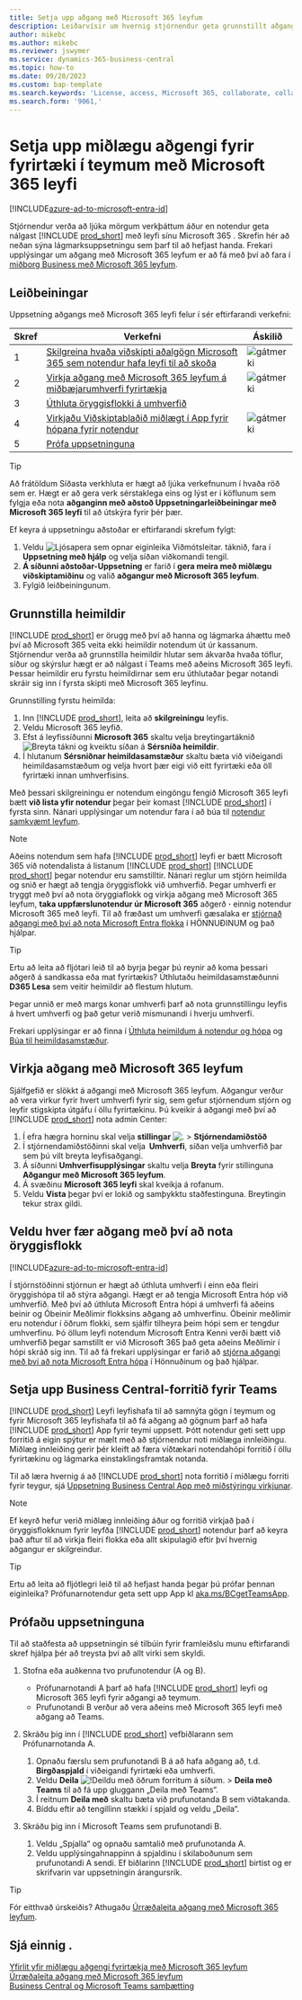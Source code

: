 ```yaml
---
title: Setja upp aðgang með Microsoft 365 leyfum
description: Leiðarvísir um hvernig stjórnendur geta grunnstillt aðgang að Business Central með Microsoft 365 leyfum.
author: mikebc
ms.author: mikebc
ms.reviewer: jswymer
ms.service: dynamics-365-business-central
ms.topic: how-to
ms.date: 09/28/2023
ms.custom: bap-template
ms.search.keywords: 'License, access, Microsoft 365, collaborate, collaboration, Teams, Microsoft Teams'
ms.search.form: '9061,'
---
```

# <a name="set-up-business-central-access-in-teams-with-microsoft-365-licenses"></a>Setja upp miðlægu aðgengi fyrir fyrirtæki í teymum með  Microsoft 365  leyfi

[!INCLUDE[azure-ad-to-microsoft-entra-id](~/../shared-content/shared/azure-ad-to-microsoft-entra-id.md)]

Stjórnendur verða að ljúka mörgum verkþáttum áður en notendur geta nálgast  [!INCLUDE [prod_short](includes/prod_short.md)]  með leyfi sínu Microsoft 365 . Skrefin hér að neðan sýna lágmarksuppsetningu sem þarf til að hefjast handa. Frekari upplýsingar um aðgang með  Microsoft 365  leyfum er að fá með því að fara í  [miðborg Business með  Microsoft 365  leyfum](admin-access-with-m365-license.md).

## <a name="guidelines"></a>Leiðbeiningar

Uppsetning aðgangs með  Microsoft 365  leyfi felur í sér eftirfarandi verkefni:

|Skref|Verkefni|Áskilið|
|-|-|-|
|1|[Skilgreina hvaða viðskipti aðalgögn  Microsoft 365  sem notendur hafa leyfi til að skoða](#configure-permissions)|![gátmerki](media/check.png "ávísun")|
|2|[Virkja aðgang með  Microsoft 365  leyfum á miðbæjarumhverfi fyrirtækja](#enable-access-with-microsoft-365-licenses)|![gátmerki](media/check.png "ávísun")|
|3|[Úthluta öryggisflokki á umhverfið](#choose-who-gets-access-by-using-security-group)|
|4|[Virkjaðu Viðskiptablaðið miðlægt í App fyrir hópana fyrir notendur](#deploy-the-business-central-app-for-teams)|![gátmerki](media/check.png "ávísun")|
|5|[Prófa uppsetninguna](#test-your-setup)||

> [!TIP]
> Að frátöldum Síðasta verkhluta er hægt að ljúka verkefnunum í hvaða röð sem er. Hægt er að gera verk sérstaklega eins og lýst er í köflunum sem fylgja eða nota  **aðganginn með aðstoð Uppsetningarleiðbeiningar með  Microsoft 365  leyfi**  til að útskýra fyrir þér þær.
>
> Ef keyra á uppsetningu aðstoðar er eftirfarandi skrefum fylgt:
>
> 1. Veldu ![Ljósapera sem opnar eiginleika Viðmótsleitar.](media/ui-search/search_small.png "Segðu mér hvað þú vilt gera") táknið, fara í **Uppsetning með hjálp** og velja síðan viðkomandi tengil.
> 2.  **Á síðunni aðstoðar-Uppsetning**  er farið í  **gera meira með miðlægu viðskiptamiðinu**  og valið  **aðgangur með  Microsoft 365  leyfum**.
> 3. Fylgið leiðbeiningunum.  

## <a name="configure-permissions"></a>Grunnstilla heimildir

[!INCLUDE [prod_short](includes/prod_short.md)] er örugg með því að hanna og lágmarka áhættu með því að  Microsoft 365  veita ekki heimildir notendum út úr kassanum. Stjórnendur verða að grunnstilla heimildir hlutar sem ákvarða hvaða töflur, síður og skýrslur hægt er að nálgast í Teams með aðeins Microsoft 365 leyfi. Þessar heimildir eru fyrstu heimildirnar sem eru úthlutaðar þegar notandi skráir sig inn í fyrsta skipti með Microsoft 365 leyfinu. 

Grunnstilling fyrstu heimilda:

1. Inn  [!INCLUDE [prod_short](includes/prod_short.md)], leita að  **skilgreiningu** leyfis.
2. Veldu Microsoft 365 leyfið.
3. Efst á leyfissíðunni **Microsoft 365** skaltu velja breytingartáknið ![Breyta tákni](media/edit-pencil.png) og kveiktu síðan á **Sérsníða heimildir**. 
4. Í hlutanum **Sérsniðnar heimildasamstæður** skaltu bæta við viðeigandi heimildasamstæðum og velja hvort þær eigi við eitt fyrirtæki eða öll fyrirtæki innan umhverfisins.

Með þessari skilgreiningu er notendum eingöngu fengið  Microsoft 365  leyfi bætt  **við lista yfir notendur**  þegar þeir komast  [!INCLUDE [prod_short](includes/prod_short.md)]  í fyrsta sinn. Nánari upplýsingar um notendur fara í að búa til  [notendur samkvæmt leyfum](ui-how-users-permissions.md).

> [!NOTE]
> Aðeins notendum sem hafa  [!INCLUDE [prod_short](includes/prod_short.md)]  leyfi er bætt  Microsoft 365 við notendalista á listanum  [!INCLUDE [prod_short](includes/prod_short.md)]  [!INCLUDE [prod_short](includes/prod_short.md)] þegar notendur eru samstilltir. Nánari reglur um stjórn heimilda og snið er hægt að tengja öryggisflokk við umhverfið. Þegar umhverfi er tryggt með því að nota öryggiaflokk og virkja aðgang með  Microsoft 365  leyfum,  **taka uppfærslunotendur úr  Microsoft 365**  aðgerð  **·**  einnig notendur  Microsoft 365  með leyfi. Til að fræðast um umhverfi gæsalaka er  [stjórnað aðgangi með því að nota  Microsoft Entra  flokka](/dynamics365/business-central/dev-itpro/administration/tenant-admin-center-manage-access#manage-access-using-azure-active-directory-groups)  í HÖNNUÐINUM og það hjálpar.

> [!TIP]
> Ertu að leita að fljótari leið til að byrja þegar þú reynir að koma þessari aðgerð á sandkassa eða mat fyrirtækis? Úthlutaðu heimildasamstæðunni **D365 Lesa** sem veitir heimildir að flestum hlutum.  

Þegar unnið er með margs konar umhverfi þarf að nota grunnstillingu leyfis á hvert umhverfi og það getur verið mismunandi í hverju umhverfi.

Frekari upplýsingar er að finna í [Úthluta heimildum á notendur og hópa](ui-define-granular-permissions.md) og [Búa til heimildasamstæður](/dynamics365/business-central/dev-itpro/developer/devenv-permissionset-composing).

## <a name="enable-access-with-microsoft-365-licenses"></a>Virkja aðgang með  Microsoft 365  leyfum

Sjálfgefið er slökkt á aðgangi með Microsoft 365 leyfum. Aðgangur verður að vera virkur fyrir hvert umhverfi fyrir sig, sem gefur stjórnendum stjórn og leyfir stigskipta útgáfu í öllu fyrirtækinu. Þú kveikir á aðgangi með því að  [!INCLUDE [prod_short](includes/prod_short.md)]  nota admin Center: 

1. Í efra hægra horninu skal velja  **stillingar** ![.](media/ui-experience/settings_icon_small.png "Stillingatákn fyrir hlutverkamiðstöð") > **Stjórnendamiðstöð**  
2. Í stjórnendamiðstöðinni skal velja  **Umhverfi**, síðan velja umhverfið þar sem þú vilt breyta leyfisaðgangi. 
3. Á síðunni **Umhverfisupplýsingar** skaltu velja **Breyta** fyrir stillinguna **Aðgangur með Microsoft 365 leyfum**.
4. Á svæðinu **Microsoft 365 leyfi** skal kveikja á rofanum. 
5. Veldu **Vista** þegar því er lokið og samþykktu staðfestinguna. Breytingin tekur strax gildi.

## <a name="choose-who-gets-access-by-using-security-group"></a>Veldu hver fær aðgang með því að nota öryggisflokk

[!INCLUDE[azure-ad-to-microsoft-entra-id](~/../shared-content/shared/azure-ad-to-microsoft-entra-id.md)]

Í stjórnstöðinni stjórnun er hægt að úthluta umhverfi í einn eða fleiri öryggishópa til að stýra aðgangi. Hægt er að tengja  Microsoft Entra  hóp við umhverfið. Með því að úthluta  Microsoft Entra  hópi á umhverfi fá aðeins beinir og Óbeinir Meðlimir flokksins aðgang að umhverfinu. Óbeinir meðlimir eru notendur í öðrum flokki, sem sjálfir tilheyra þeim hópi sem er tengdur umhverfinu. Þó öllum leyfi notendum  Microsoft Entra  Kenni verði bætt við umhverfið þegar samstillt er við  Microsoft 365 það geta aðeins Meðlimir í hópi skráð sig inn. Til að fá frekari upplýsingar er farið að  [stjórna aðgangi með því að nota  Microsoft Entra  hópa](/dynamics365/business-central/dev-itpro/administration/tenant-admin-center-manage-access#manage-access-using-azure-active-directory-groups)  í Hönnuðinum og það hjálpar.

## <a name="deploy-the-business-central-app-for-teams"></a>Setja upp Business Central-forritið fyrir Teams

 [!INCLUDE [prod_short](includes/prod_short.md)] Leyfi leyfishafa til að samnýta gögn í teymum og fyrir  Microsoft 365  leyfishafa til að fá aðgang að gögnum þarf að hafa  [!INCLUDE [prod_short](includes/prod_short.md)]  App fyrir teymi uppsett. Þótt notendur geti sett upp forritið á eigin spýtur er mælt með að stjórnendur noti miðlæga innleiðingu. Miðlæg innleiðing gerir þér kleift að færa víðtækari notendahópi forritið í öllu fyrirtækinu og lágmarka einstaklingsframtak notanda. 

Til að læra hvernig á að  [!INCLUDE [prod_short](includes/prod_short.md)]  nota forritið í miðlægu forriti fyrir teygur, sjá  [Uppsetning Business Central App með miðstýringu virkjunar](admin-teams-integration.md#installing-the-business-central-app-by-using-centralized-deployment).

> [!NOTE]
> Ef keyrð hefur verið miðlæg innleiðing áður og forritið virkjað það í öryggisflokknum fyrir leyfða  [!INCLUDE [prod_short](includes/prod_short.md)]  notendur þarf að keyra það aftur til að virkja fleiri flokka eða allt skipulagið eftir því hvernig aðgangur er skilgreindur.

> [!TIP]
> Ertu að leita að fljótlegri leið til að hefjast handa þegar þú prófar þennan eiginleika? Prófunarnotendur geta sett upp App kl [aka.ms/BCgetTeamsApp](https://aka.ms/BCgetTeamsApp).

## <a name="test-your-setup"></a>Prófaðu uppsetninguna

Til að staðfesta að uppsetningin sé tilbúin fyrir framleiðslu munu eftirfarandi skref hjálpa þér að treysta því að allt virki sem skyldi.

1. Stofna eða auðkenna tvo prufunotendur (A og B).

   - Prófunarnotandi A þarf að hafa  [!INCLUDE [prod_short](includes/prod_short.md)]  leyfi og  Microsoft 365  leyfi fyrir aðgangi að teymum.
   - Prufunotandi B verður að vera aðeins með Microsoft 365 leyfi með aðgang að Teams.

2. Skráðu þig inn í  [!INCLUDE [prod_short](includes/prod_short.md)]  vefbiðlarann sem Prófunarnotanda A.

   1. Opnaðu færslu sem prufunotandi B á að hafa aðgang að, t.d. **Birgðaspjald** í viðeigandi fyrirtæki eða umhverfi.
   2. Veldu **Deila** ![!Deildu með öðrum forritum á síðum.](media/share-icon.png) > **Deila með Teams** til að fá upp gluggann „Deila með Teams“.
   3. Í reitnum **Deila með** skaltu bæta við prufunotanda B sem viðtakanda.
   4. Bíddu eftir að tengillinn stækki í spjald og veldu „Deila“.

3. Skráðu þig inn í Microsoft Teams sem prufunotandi B.

   1. Veldu „Spjalla“ og opnaðu samtalið með prufunotanda A.
   2. Veldu upplýsingahnappinn á spjaldinu í skilaboðunum sem prufunotandi A sendi. Ef biðlarinn  [!INCLUDE [prod_short](includes/prod_short.md)]  birtist og er skrifvarin var uppsetningin árangursrík.

> [!TIP]
> Fór eitthvað úrskeiðis? Athugaðu [Úrræðaleita aðgang með Microsoft 365 leyfum](admin-access-with-m365-license-troubleshooting.md).

## <a name="see-also"></a>Sjá einnig .

[Yfirlit yfir miðlægu aðgengi fyrirtækja með  Microsoft 365  leyfum](admin-access-with-m365-license.md#minimum-requirements)  
[Úrræðaleita aðgang með Microsoft 365 leyfum](admin-access-with-m365-license-troubleshooting.md)  
[Business Central og Microsoft Teams samþætting](across-teams-overview.md)  
